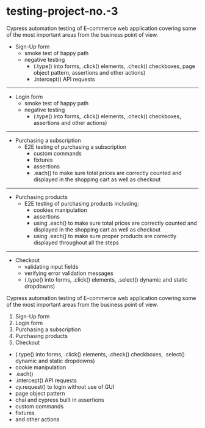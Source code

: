 # testing-project-no.-3

Cypress automation testing of E-commerce web application covering some of the most important areas from the business point of view. 


* Sign-Up form 
  * smoke test of happy path
  * negative testing 
    * (.type() into forms, .click() elements, .check() checkboxes, page object pattern, assertions and other actions)
    * .intercept() API requests 
---------------------------------------------------------------
* Login form 
  * smoke test of happy path
  * negative testing 
    * (.type() into forms, .click() elements, .check() checkboxes, assertions and other actions)
---------------------------------------------------------------
* Purchasing a subscription
  *  E2E testing of purchasing a subscription
     * custom commands
     * fixtures
     * assertions
     * .each() to make sure total prices are correctly counted and displayed in the shopping cart as well as checkout
---------------------------------------------------------------
* Purchasing products
  * E2E testing of purchasing products including:
    * cookies manipulation
    * assertions
    * using .each() to make sure total prices are correctly counted and displayed in the shopping cart as well as checkout
    * using .each() to make sure proper products are correctly displayed throughout all the steps
---------------------------------------------------------------
* Checkout
  * validating input fields
  * verifying error validation messages
  * (.type() into forms, .click() elements, .select() dynamic and static dropdowns)


Cypress automation testing of E-commerce web application covering some of the most important areas from the business point of view. 

1. Sign-Up form 
2. Login form 
3. Purchasing a subscription
4. Purchasing products
5. Checkout

* (.type() into forms, .click() elements, .check() checkboxes, .select() dynamic and static dropdowns)
* cookie manipulation
* .each() 
* .intercept() API requests 
* cy.request() to login without use of GUI
* page object pattern
* chai and cypress built in assertions
* custom commands
* fixtures
* and other actions
